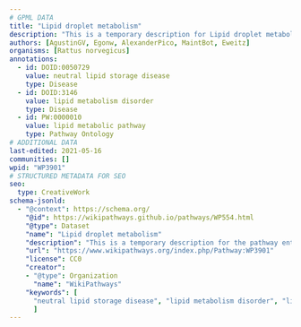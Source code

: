 ```yaml
---
# GPML DATA
title: "Lipid droplet metabolism"
description: "This is a temporary description for Lipid droplet metabolism"
authors: [AgustinGV, Egonw, AlexanderPico, MaintBot, Eweitz]
organisms: [Rattus norvegicus]
annotations:
  - id: DOID:0050729
    value: neutral lipid storage disease
    type: Disease
  - id: DOID:3146
    value: lipid metabolism disorder
    type: Disease
  - id: PW:0000010
    value: lipid metabolic pathway
    type: Pathway Ontology
# ADDITIONAL DATA
last-edited: 2021-05-16
communities: []
wpid: "WP3901"
# STRUCTURED METADATA FOR SEO
seo:
  type: CreativeWork
schema-jsonld:
  - "@context": https://schema.org/
    "@id": https://wikipathways.github.io/pathways/WP554.html
    "@type": Dataset
    "name": "Lipid droplet metabolism"
    "description": "This is a temporary description for the pathway entitled: Lipid droplet metabolism"
    "url": "https://www.wikipathways.org/index.php/Pathway:WP3901"
    "license": CC0
    "creator":
    - "@type": Organization
      "name": "WikiPathways"
    "keywords": [
      "neutral lipid storage disease", "lipid metabolism disorder", "lipid metabolic pathway",
      ]
---
```

